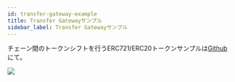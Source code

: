 ```yaml
---
id: transfer-gateway-example
title: Transfer Gatewayサンプル
sidebar_label: Transfer Gatewayサンプル
---
```

チェーン間のトークンシフトを行うERC721/ERC20トークンサンプルは[Github](https://github.com/loomnetwork/transfer-gateway-example)にて。

![](/developers/img/tf-card-game.gif)